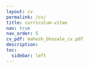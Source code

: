 ```yaml
---
layout: cv
permalink: /cv/
title: curriculum-vitae
nav: true
nav_order: 5
cv_pdf: mahesh_bhosale_cv.pdf
description: 
toc:
  sidebar: left
---
```

